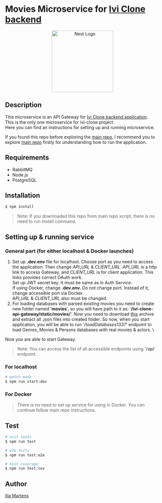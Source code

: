 # Movies Microservice for [Ivi Clone backend](https://github.com/IliaMrt/ivi-clone-movies-ms)

<p align="center">
  <a target="blank"><img src="https://nestjs.com/img/logo-small.svg" width="200" alt="Nest Logo" /></a>
</p>


## Description

This microservice is an API Gateway for [Ivi Clone backend application](https://github.com/IliaMrt/ivi-clone-movies-ms).\
This is the only one microservice for ivi-clone project.\
Here you can find an instructions for setting up and running microservice.

If you found this repo before exploring the [main repo](https://github.com/srgklmv/ivi-clone-repo),
I recommend you to explore [main repo](https://github.com/srgklmv/ivi-clone-repo/.gitignore) firstly for understanding how to run the application.

## Requirements
- RabbitMQ
- Node.js
- PostgreSQL

## Installation

```bash
$ npm install
```

> Note: If you downloaded this repo from main repo script, there is no need to run install command.

## Setting up & running service

### General part (for either localhost & Docker launches)

1. Set up **.dev.env** file for localhost.
   Choose port as you need to access the application. Then change _API_URL_ & _CLIENT_URL_.
   _API_URL_ is a http link to access Gateway, and _CLIENT_URL_ is for client application.
   This links provides correct OAuth work.\
   Set up JWT secret key. It must be same as in Auth Service.\
   If using Docker, change **.dev.env**. Do not change port. Instead of it, change accessible port via Docker.\
   _API_URL_ & _CLIENT_URL_ also must be changed.
2. For loading databases with parsed existing movies you need to create new folder named
   '**movies**', so you will have path to it as:
   '**/ivi-clone-api-gateway/static/movies/**'. Now you need to download [this](https://github.com/JcJet/kinopoisk_nodejs/blob/557726d73af7dd81b79b7630816cffb5bdb0a3db/movies_json.zip) archive
   and extract all .json files into created folder. So now, when you start application, you will be able to run
   '_/loadDatabases1337_' endpoint to load Genres, Movies & Persons databases with real movies & actors.
   \

Now you are able to start Gateway.

>Note: You can access the list of all accessible endpoints using '**/api**' endpoint.

### For localhost
```bash
# watch mode
$ npm run start:dev
```

### For Docker
> There is no need to set up service for using in Docker. You can continue follow main repo instructions.


## Test

```bash
# unit tests
$ npm run test

# e2e tests
$ npm run test:e2e

# test coverage
$ npm run test:cov
```

## Author
[Ilia Martens](https://github.com/IliaMrt/ivi-clone-movies-ms)